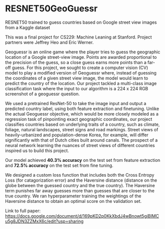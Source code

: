 # RESNET50GeoGuessr
RESNET50 trained to guess countries based on Google street view images from a Kaggle dataset

This was a final project for CS229: Machine Leaning at Stanford. Project partners were Jeffrey Heo and Eric Werner. 

Geoguessr is an online game where the player tries to guess the geographic location of a Google street-view image. Points are awarded proportional to the precision of the guess, so a close guess earns more points than a far-off guess. For this project, we sought to create a computer vision (CV) model to play a modified version of Geoguessr where, instead of guessing the coordinates of a given street view image, the model would learn to predict the country of the location. Our project tackled a multi-class image classification task where the input to our algorithm is a 224 x 224 RGB screenshot of a geoguessr question.

We used a pretrained ResNet-50 to take the image input and output a predicted country label, using both feature extraction and finetuning. Unlike the actual Geoguessr objective, which would be more closely modeled as a regression task of pinpointing exact geographic coordinates, our project classifies countries based on underlying traits of a country, such as climate, foliage, natural landscapes, street signs and road markings. Street views of heavily-urbanized and population-dense Korea, for example, will differ significantly with that of Dutch cities built around canals. The prospect of a neural network learning the nuances of street views of different countries inspired us to build this project.

Our model achieved **40.3% accuracy** on the test set from feature extraction and **72.5% accuracy** on the test set from fine tuning. 

We designed a custom loss function that includes both the Cross Entropy Loss (for catagorization error) and the Haversine distance (distance on the globe between the guessed country and the true country). The Haversine term punishes far away guesses more than guesses that are closer to the true country. We ran hyperparameter training the weightings of the Haversine distance to obtain an optimal score on the validation set. 



Link to full paper: https://docs.google.com/document/d/169pKD2p0KkXbdJ4wBnowt5giBIMCu5g8JDN3ZZMxX6c/edit?usp=sharing
